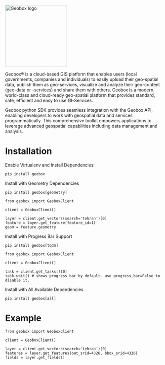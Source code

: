 [<img width="200" alt="Geobox logo" src="https://www.geobox.ir/wp-content/uploads/2022/05/geologo-slider.png">](https://www.geobox.ir/)


Geobox® is a cloud-based GIS platform that enables users (local governments, companies and individuals) to easily upload their geo-spatial data, publish them as geo-services, visualize and analyze their geo-content (geo-data or -services) and share them with others. Geobox is a modern, world-class and cloud-ready geo-spatial platform that provides standard, safe, efficient and easy to use GI-Services.

Geobox python SDK provides seamless integration with the Geobox API, enabling developers to work with geospatial data and services programmatically. This comprehensive toolkit empowers applications to leverage advanced geospatial capabilities including data management and analysis.

Installation
============

Enable Virtualenv and Install Dependencies:

```
pip install geobox
```

Install with Geometry Dependencies

```
pip install geobox[geometry]
```
```
from geobox import GeoboxClient

client = GeoboxClient()

layer = client.get_vectors(search='tehran')[0]
feature = layer.get_feature(feature_id=1)
geom = feature.geometry
```

Install with Progress Bar Support

```
pip install geobox[tqdm]
```
```
from geobox import GeoboxClient

client = GeoboxClient()

task = client.get_tasks()[0]
task.wait() # shows progress bar by default. use progress_bar=False to disable it.
```

Install with All Available Dependencies

```
pip install geobox[all]
```


Example
=======

```
from geobox import GeoboxClient

client = GeoboxClient()

layer = client.get_vectors(search='tehran')[0]
features = layer.get_features(out_srid=4326, bbox_srid=4326)
fields = layer.get_fields()
```